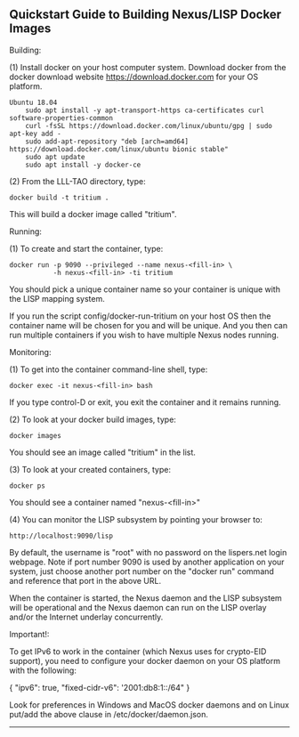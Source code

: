 
Quickstart Guide to Building Nexus/LISP Docker Images
-----------------------------------------------------

Building:

(1) Install docker on your host computer system. Download docker from the
    docker download website https://download.docker.com for your OS platform.

    Ubuntu 18.04
        sudo apt install -y apt-transport-https ca-certificates curl software-properties-common
        curl -fsSL https://download.docker.com/linux/ubuntu/gpg | sudo apt-key add -
        sudo add-apt-repository "deb [arch=amd64] https://download.docker.com/linux/ubuntu bionic stable"
        sudo apt update
        sudo apt install -y docker-ce

(2) From the LLL-TAO directory, type:

    docker build -t tritium .

This will build a docker image called "tritium".

Running:    

(1) To create and start the container, type:

    docker run -p 9090 --privileged --name nexus-<fill-in> \
               -h nexus-<fill-in> -ti tritium

You should pick a unique container name so your container is unique with the
LISP mapping system.

If you run the script config/docker-run-tritium on your host OS then the
container name will be chosen for you and will be unique. And you then can
run multiple containers if you wish to have multiple Nexus nodes running.    

Monitoring:

(1) To get into the container command-line shell, type:

    docker exec -it nexus-<fill-in> bash

If you type control-D or exit, you exit the container and it remains running.

(2) To look at your docker build images, type:

    docker images

You should see an image called "tritium" in the list.

(3) To look at your created containers, type:

    docker ps

You should see a container named "nexus-&lt;fill-in&gt;"

(4) You can monitor the LISP subsystem by pointing your browser to:

    http://localhost:9090/lisp

By default, the username is "root" with no password on the lispers.net login
webpage. Note if port number 9090 is used by another application on your
system, just choose another port number on the "docker run" command and
reference that port in the above URL.

When the container is started, the Nexus daemon and the LISP subsystem will
be operational and the Nexus daemon can run on the LISP overlay and/or the
Internet underlay concurrently.

Important!:

To get IPv6 to work in the container (which Nexus uses for crypto-EID support),
you need to configure your docker daemon on your OS platform with the
following:

{
  "ipv6": true, "fixed-cidr-v6": '2001:db8:1::/64"
}

Look for preferences in Windows and MacOS docker daemons and on Linux put/add
the above clause in /etc/docker/daemon.json.

-------------------------------------------------------------------------------
